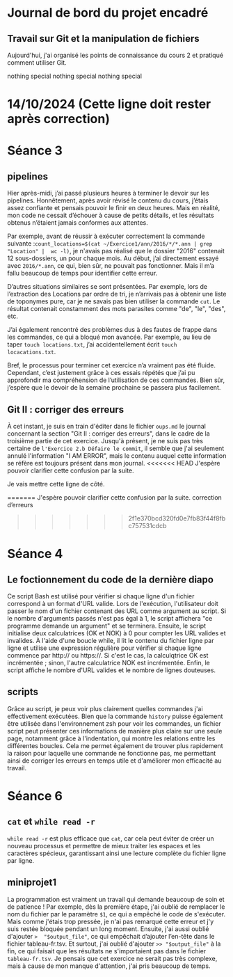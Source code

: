 # Journal de bord du projet encadré
## Travail sur Git et la manipulation de fichiers
Aujourd'hui, j'ai organisé les points de connaissance du cours 2 et pratiqué comment utiliser Git.

nothing special
nothing special
nothing special

# 14/10/2024 (Cette ligne doit rester après correction)
# Séance 3
## pipelines
Hier après-midi, j’ai passé plusieurs heures à terminer le devoir sur les 
pipelines. Honnêtement, après avoir révisé le contenu du cours, j’étais 
assez confiante et pensais pouvoir le finir en deux heures. Mais en 
réalité, mon code ne cessait d’échouer à cause de petits détails, et les 
résultats obtenus n’étaient jamais conformes aux attentes.

Par exemple, avant de réussir à exécuter correctement la commande suivante 
:`count_locations=$(cat ~/Exercice1/ann/2016/*/*.ann | grep "Location" | 
wc -l)`, je n'avais pas réalisé que le dossier "2016" contenait 12 
sous-dossiers, un pour chaque mois. Au début, j’ai directement essayé avec 
`2016/*.ann`, ce qui, bien sûr, ne pouvait pas fonctionner. Mais il m’a 
fallu beaucoup de temps pour identifier cette erreur.

D’autres situations similaires se sont présentées. Par exemple, lors de 
l’extraction des Locations par ordre de tri, je n’arrivais pas à obtenir 
une liste de toponymes pure, car je ne savais pas bien utiliser la 
commande `cut`. Le résultat contenait constamment des mots parasites comme 
"de", "le", "des", etc.

J’ai également rencontré des problèmes dus à des fautes de frappe dans les 
commandes, ce qui a bloqué mon avancée. Par exemple, au lieu de taper 
`touch locations.txt`, j’ai accidentellement écrit `touch 
locacations.txt`.

Bref, le processus pour terminer cet exercice n’a vraiment pas été fluide. 
Cependant, c’est justement grâce à ces essais répétés que j’ai pu 
approfondir ma compréhension de l’utilisation de ces commandes. Bien sûr, 
j’espère que le devoir de la semaine prochaine se passera plus facilement.

## Git II : corriger des erreurs
À cet instant, je suis en train d'éditer dans le fichier `oups.md` le 
journal concernant la section "Git II : corriger des erreurs", dans le 
cadre de la troisième partie de cet exercice. Jusqu'à présent, je ne suis 
pas très certaine de `l'Exercice 2.b Défaire le commit`, il semble que 
j'ai seulement annulé l'information "I AM ERROR", mais le contenu auquel 
cette information se réfère est toujours présent dans mon journal. 
<<<<<<< HEAD
J'espère pouvoir clarifier cette confusion par la suite.

Je vais mettre cette ligne de côté.

=======
J'espère pouvoir clarifier cette confusion par la suite. 
correction d’erreurs
>>>>>>> 2f1e370bcd320fd0e7fb83f44f8fbc757531cdcb

# Séance 4
## Le foctionnement du code de la dernière diapo
Ce script Bash est utilisé pour vérifier si chaque ligne d'un fichier 
correspond à un format d'URL valide. Lors de l'exécution, l'utilisateur 
doit passer le nom d'un fichier contenant des URL comme argument au 
script. Si le nombre d'arguments passés n'est pas égal à 1, le script 
affichera "ce programme demande un argument" et se terminera. Ensuite, le 
script initialise deux calculatrices (OK et NOK) à 0 pour compter les URL 
valides et invalides. À l'aide d'une boucle while, il lit le contenu du 
fichier ligne par ligne et utilise une expression régulière pour vérifier 
si chaque ligne commence par http:// ou https://. Si c'est le cas, la 
calculqtrice OK est incrémentée ; sinon, l'autre calculatrice NOK est 
incrémentée. 
Enfin, le script affiche le nombre d'URL valides et le nombre de lignes 
douteuses.

## scripts
Grâce au script, je peux voir plus clairement quelles commandes j'ai 
effectivement exécutées. Bien que la commande `history` puisse également 
être utilisée dans l'environnement zsh pour voir les commandes, un fichier 
script peut présenter ces informations de manière plus claire sur une 
seule page, notamment grâce à l'indentation, qui montre les relations 
entre les différentes boucles. Cela me permet également de trouver plus 
rapidement la raison pour laquelle une commande ne fonctionne pas, me 
permettant ainsi de corriger les erreurs en temps utile et d'améliorer mon 
efficacité au travail.

# Séance 6
## `cat` et `while read -r`
`while read -r` est plus efficace que `cat`, car cela peut éviter de créer 
un nouveau processus et permettre de mieux traiter les espaces et les 
caractères spécieux, garantissant ainsi une lecture complète du fichier 
ligne par ligne.

## miniprojet1
La programmation est vraiment un travail qui demande beaucoup de soin et de 
patience ! Par exemple, dès la première étape, j'ai oublié de remplacer le nom 
du fichier par le paramètre ` $1 `, ce qui a empêché le code de s'exécuter. 
Mais comme j'étais trop pressée, je n'ai pas remarqué cette erreur et j'y suis 
restée bloquée pendant un long moment. Ensuite, j'ai aussi oublié d'ajouter ` > 
"$output_file" `, ce qui empêchait d’ajouter l’en-tête dans le fichier 
tableau-fr.tsv. Et surtout, j'ai oublié d'ajouter ` >> "$output_file" ` à la 
fin, ce qui faisait que les résultats ne s'importaient pas dans le fichier 
`tableau-fr.tsv`. Je pensais que cet exercice ne serait pas très complexe, mais 
à cause de mon manque d'attention, j'ai pris beaucoup de temps.
